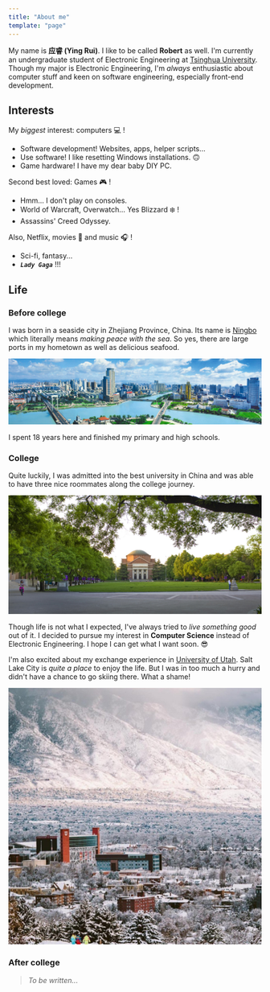 ```yaml
---
title: "About me"
template: "page"
---
```


My name is **应睿 (Ying Rui)**. I like to be called **Robert** as well. I'm currently an undergraduate student of Electronic Engineering at [Tsinghua University](http://www.tsinghua.edu.cn/publish/thu2018en/index.html). Though my major is Electronic Engineering, I'm _always_ enthusiastic about computer stuff and keen on software engineering, especially front-end development.

## Interests

My _biggest_ interest: computers 💻 !

- Software development! Websites, apps, helper scripts...
- Use software! I like resetting Windows installations. 🙃
- Game hardware! I have my dear baby DIY PC.

Second best loved: Games 🎮 !

- Hmm... I don't play on consoles.
- World of Warcraft, Overwatch... Yes Blizzard ❄️ !
- Assassins' Creed Odyssey.

Also, Netflix, movies 🍿 and music 🎧 !

- Sci-fi, fantasy...
- _**`Lady Gaga`**_ !!!

## Life

### Before college

I was born in a seaside city in Zhejiang Province, China. Its name is [Ningbo](https://en.wikipedia.org/wiki/Ningbo) which literally means _making peace with the sea_. So yes, there are large ports in my hometown as well as delicious seafood.

![Ningbo](../../static/ningbo.jpg)

I spent 18 years here and finished my primary and high schools.

### College

Quite luckily, I was admitted into the best university in China and was able to have three nice roommates along the college journey.

![Tsinghua University](../../static/tsinghua-university.jpg)

Though life is not what I expected, I've always tried to _live something good_ out of it. I decided to pursue my interest in **Computer Science** instead of Electronic Engineering. I hope I can get what I want soon. 😎

I'm also excited about my exchange experience in [University of Utah](https://en.wikipedia.org/wiki/University_of_Utah). Salt Lake City is _quite a place_ to enjoy the life. But I was in too much a hurry and didn't have a chance to go skiing there. What a shame!

![University of Utah](../../static/university-of-utah.jpg)

### After college

> _To be written..._
